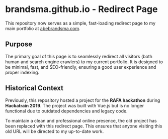 # brandsma.github.io - Redirect Page

This repository now serves as a simple, fast-loading redirect page to my main portfolio at [abebrandsma.com](https://abebrandsma.com).

## Purpose

The primary goal of this page is to seamlessly redirect all visitors (both human and search engine crawlers) to my current portfolio. It is designed to be minimal, fast, and SEO-friendly, ensuring a good user experience and proper indexing.

## Historical Context

Previously, this repository hosted a project for the **RAFA hackathon** during **Hackatrain 2019**. The project was built with Vue.js but is no longer functional due to outdated dependencies and legacy code.

To maintain a clean and professional online presence, the old project has been replaced with this redirect page. This ensures that anyone visiting this old URL will be directed to my up-to-date work.
